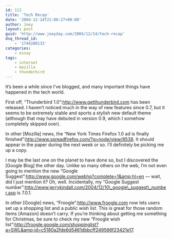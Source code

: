 ```yaml
---
id: 112
title: 'Tech Recap'
date: '2004-12-14T21:08:27+00:00'
author: Joey
layout: post
guid: 'http://www.joeyday.com/2004/12/14/tech-recap'
dsq_thread_id:
    - '1744280133'
categories:
    - essay
tags:
    - internet
    - mozilla
    - thunderbird
---
```


It’s been a while since I’ve blogged, and many important things have happened in the tech world.

First off, “Thunderbird 1.0”:http://www.getthunderbird.com has been released. I haven’t noticed much in the way of new features since 0.7, but it seems to be extremely stable and sports a stylish new default theme (although that may have debuted in version 0.9, which I somehow completely skipped over).

In other \[Mozilla\] news, the “New York Times Firefox 1.0 ad is finally finished”:http://www.spreadfirefox.com/?q=node/view/8538. It should appear in the paper during the next week or so. I’ll definitely be picking me up a copy.

I may be the last one on the planet to have done so, but I discovered the \[Google Blog\] the other day. Unlike so many others on the web, I’m not even going to mention the new “Google Suggest”:http://www.google.com/webhp?complete=1&amp;hl=en — wait, did I just mention it? Oh, well. Incidentally, my “Google Suggest number”:http://www.jerrykindall.com/2004/12/10\_google\_suggest\_number.asp is 7.0.1.

In other \[Google\] news, “Froogle”:http://www.froogle.com now lets users set up a shopping list and a public wish list. This is great for those random items \[Amazon\] doesn’t carry. If you’re thinking about getting me something for Christmas, be sure to check my new “Froogle wish list”:http://froogle.google.com/shoppinglist?a=SWL&amp;id=c5180a2fde6d5461dbbcff249566f23421e17.